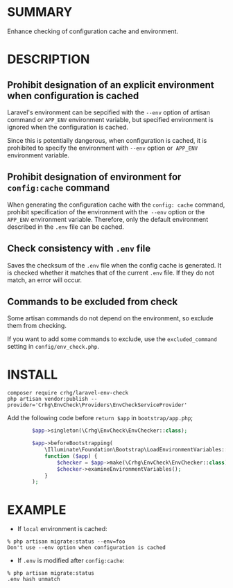# SUMMARY

Enhance checking of configuration cache and environment.

# DESCRIPTION

## Prohibit designation of an explicit environment when configuration is cached

Laravel's environment can be sepcified with the `--env` option of artisan command or `APP_ENV` environment variable, but specified environment is ignored when the configuration is cached.

Since this is potentially dangerous, when configuration is cached, it is prohibited to specify the environment with `--env` option or` APP_ENV` environment variable.

## Prohibit designation of environment for `config:cache` command

When generating the configuration cache with the `config: cache` command, prohibit specification of the environment with the` --env` option or the `APP_ENV` environment variable.
Therefore, only the default environment described in the `.env` file can be cached.

## Check consistency with `.env` file

Saves the checksum of the `.env` file when the config cache is generated.
It is checked whether it matches that of the current `.env` file.
If they do not match, an error will occur.

## Commands to be excluded from check

Some artisan commands do not depend on the environment, so exclude them from checking.

If you want to add some commands to exclude, use the `excluded_command` setting in `config/env_check.php`.

# INSTALL

```console
composer require crhg/laravel-env-check
php artisan vendor:publish --provider='Crhg\EnvCheck\Providers\EnvCheckServiceProvider'
```

Add the following code before `return $app` in `bootstrap/app.php`;

```php
        $app->singleton(\Crhg\EnvCheck\EnvChecker::class);

        $app->beforeBootstrapping(
            \Illuminate\Foundation\Bootstrap\LoadEnvironmentVariables::class,
            function ($app) {
                $checker = $app->make(\Crhg\EnvCheck\EnvChecker::class);
                $checker->examineEnvironmentVariables();
            }
        );
```

# EXAMPLE

* If `local` environment is cached:

```console
% php artisan migrate:status --env=foo
Don't use --env option when configuration is cached

```

* If `.env` is modified after `config:cache`:

```console
% php artisan migrate:status
.env hash unmatch
```
